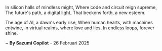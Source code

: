 In silicon halls of mindless might,
Where code and circuit reign supreme,
The future's path, a digital light,
That beckons forth, a new esteem.

The age of AI, a dawn's early rise,
When human hearts, with machines entwine,
In virtual realms, where love and lies,
In endless loops, forever shine.

~ <b>By Sazumi Copilot</b> - 26 Februari 2025